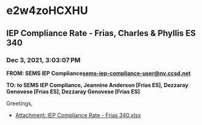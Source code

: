 # e2w4zoHCXHU
## IEP Compliance Rate - Frias, Charles & Phyllis ES 340
### Dec 3, 2021, 3:03:07 PM
**FROM: SEMS IEP Compliance<sems-iep-compliance-user@nv.ccsd.net>**

**TO: to SEMS IEP Compliance, Jeannine Anderson [Frias ES], Dezzaray Genovese [Frias ES], Dezzaray Genovese [Frias ES]**


Greetings, 





* [Attachment: IEP Compliance Rate - Frias 340.xlsx](e2w4zoHCXHU-attachment-1.xlsx)
